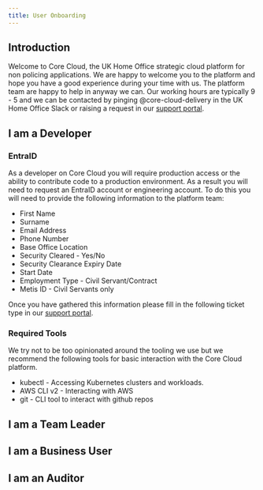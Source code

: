 ```yaml
---
title: User Onboarding
---
```



## Introduction

Welcome to Core Cloud, the UK Home Office strategic cloud platform for non policing applications. We are happy to welcome you to the platform and hope you have a good experience during your time with us. The platform team are happy to help in anyway we can. Our working hours are typically 9 - 5 and we can be contacted by pinging @core-cloud-delivery in the UK Home Office Slack or raising a request in our [support portal](). 

## I am a Developer

### EntraID 
As a developer on Core Cloud you will require production access or the ability to contribute code to a production environment. As a result you will need to request an EntraID account or engineering account. To do this you will need to provide the following information to the platform team: 

- First Name
- Surname
- Email Address
- Phone Number
- Base Office Location
- Security Cleared - Yes/No
- Security Clearance Expiry Date
- Start Date
- Employment Type - Civil Servant/Contract
- Metis ID - Civil Servants only

Once you have gathered this information please fill in the following ticket type in our [support portal]().

### Required Tools
We try not to be too opinionated around the tooling we use but we recommend the following tools for basic interaction with the Core Cloud platform.  

- kubectl - Accessing Kubernetes clusters and workloads.
- AWS CLI v2 - Interacting with AWS
- git - CLI tool to interact with github repos



## I am a Team Leader



## I am a Business User

## I am an Auditor
